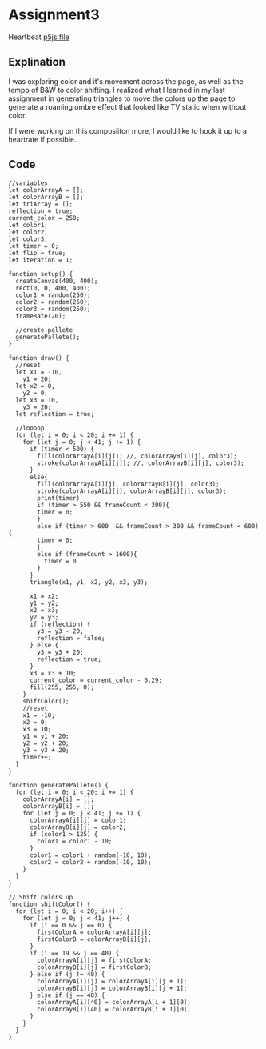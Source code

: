 # Assignment3

Heartbeat [p5js file](https://editor.p5js.org/cherryreaper/sketches/n6rLP-xm2)

## Explination
I was exploring color and it's movement across the page, as well as the tempo of B&W to color shifting. I realized what I learned in my last assignment in generating triangles to move the colors up the page to generate a roaming ombre effect that looked like TV static when without color.

If I were working on this composiiton more, I would like to hook it up to a heartrate if possible.

## Code


```
//variables
let colorArrayA = [];
let colorArrayB = [];
let triArray = [];
reflection = true;
current_color = 250;
let color1;
let color2;
let color3;
let timer = 0;
let flip = true;
let iteration = 1;

function setup() {
  createCanvas(400, 400);
  rect(0, 0, 400, 400);
  color1 = random(250);
  color2 = random(250);
  color3 = random(250);
  frameRate(20);

  //create pallete
  generatePallete();
}

function draw() {
  //reset
  let x1 = -10,
    y1 = 20;
  let x2 = 0,
    y2 = 0;
  let x3 = 10,
    y3 = 20;
  let reflection = true;

  //loooop
  for (let i = 0; i < 20; i += 1) {
    for (let j = 0; j < 41; j += 1) {
      if (timer < 500) {
        fill(colorArrayA[i][j]); //, colorArrayB[i][j], color3);
        stroke(colorArrayA[i][j]); //, colorArrayB[i][j], color3);
      }
      else{
        fill(colorArrayA[i][j], colorArrayB[i][j], color3);
        stroke(colorArrayA[i][j], colorArrayB[i][j], color3);
        print(timer)
        if (timer > 550 && frameCount < 300){
        timer = 0;
        }
        else if (timer > 600  && frameCount > 300 && frameCount < 600){
        timer = 0;
        }
        else if (frameCount > 1600){
          timer = 0
        }
      }
      triangle(x1, y1, x2, y2, x3, y3);

      x1 = x2;
      y1 = y2;
      x2 = x3;
      y2 = y3;
      if (reflection) {
        y3 = y3 - 20;
        reflection = false;
      } else {
        y3 = y3 + 20;
        reflection = true;
      }
      x3 = x3 + 10;
      current_color = current_color - 0.29;
      fill(255, 255, 0);
    }
    shiftColor();
    //reset
    x1 = -10;
    x2 = 0;
    x3 = 10;
    y1 = y1 + 20;
    y2 = y2 + 20;
    y3 = y3 + 20;
    timer++;
  }
}

function generatePallete() {
  for (let i = 0; i < 20; i += 1) {
    colorArrayA[i] = [];
    colorArrayB[i] = [];
    for (let j = 0; j < 41; j += 1) {
      colorArrayA[i][j] = color1;
      colorArrayB[i][j] = color2;
      if (color1 > 125) {
        color1 = color1 - 10;
      }
      color1 = color1 + random(-10, 10);
      color2 = color2 + random(-10, 10);
    }
  }
}

// Shift colors up
function shiftColor() {
  for (let i = 0; i < 20; i++) {
    for (let j = 0; j < 41; j++) {
      if (i == 0 && j == 0) {
        firstColorA = colorArrayA[i][j];
        firstColorB = colorArrayB[i][j];
      }
      if (i == 19 && j == 40) {
        colorArrayA[i][j] = firstColorA;
        colorArrayB[i][j] = firstColorB;
      } else if (j != 40) {
        colorArrayA[i][j] = colorArrayA[i][j + 1];
        colorArrayB[i][j] = colorArrayB[i][j + 1];
      } else if (j == 40) {
        colorArrayA[i][40] = colorArrayA[i + 1][0];
        colorArrayB[i][40] = colorArrayB[i + 1][0];
      }
    }
  }
}
```
